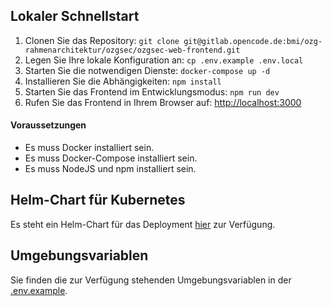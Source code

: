 ## Lokaler Schnellstart

1. Clonen Sie das Repository: `git clone git@gitlab.opencode.de:bmi/ozg-rahmenarchitektur/ozgsec/ozgsec-web-frontend.git`
2. Legen Sie Ihre lokale Konfiguration an: `cp .env.example .env.local`
3. Starten Sie die notwendigen Dienste: `docker-compose up -d`
4. Installieren Sie die Abhängigkeiten: `npm install`
5. Starten Sie das Frontend im Entwicklungsmodus: `npm run dev`
6. Rufen Sie das Frontend in Ihrem Browser auf: [http://localhost:3000](http://localhost:3000)

#### Voraussetzungen

- Es muss Docker installiert sein.
- Es muss Docker-Compose installiert sein.
- Es muss NodeJS und npm installiert sein.

## Helm-Chart für Kubernetes

Es steht ein Helm-Chart für das Deployment [hier](https://gitlab.opencode.de/bmi/ozg-rahmenarchitektur/ozgsec/ozgsec-helm-chart) zur Verfügung.

## Umgebungsvariablen

Sie finden die zur Verfügung stehenden Umgebungsvariablen in der [.env.example](../.env.example).

